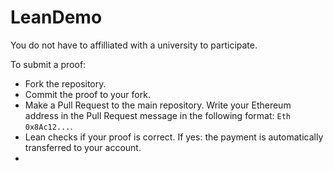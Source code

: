 # LeanDemo

You do not have to affilliated with a university to participate.

To submit a proof:
- Fork the repository.
- Commit the proof to your fork.
- Make a Pull Request to the main repository. Write your Ethereum address in the Pull Request message in the following format: `Eth 0x8Ac12...`.
- Lean checks if your proof is correct. If yes: the payment is automatically transferred to your account.
- 
